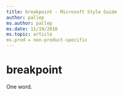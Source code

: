 ```yaml
---
title: breakpoint - Microsoft Style Guide
author: pallep
ms.author: pallep
ms.date: 11/19/2016
ms.topic: article
ms.prod = non-product-specific
---
```


# breakpoint

One word.
